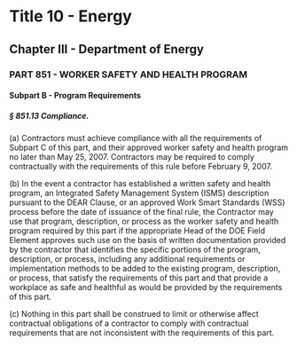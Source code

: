 
# Title 10 - Energy
## Chapter III - Department of Energy
### PART 851 - WORKER SAFETY AND HEALTH PROGRAM
#### Subpart B - Program Requirements
##### § 851.13 Compliance.

(a) Contractors must achieve compliance with all the requirements of Subpart C of this part, and their approved worker safety and health program no later than May 25, 2007. Contractors may be required to comply contractually with the requirements of this rule before February 9, 2007.

(b) In the event a contractor has established a written safety and health program, an Integrated Safety Management System (ISMS) description pursuant to the DEAR Clause, or an approved Work Smart Standards (WSS) process before the date of issuance of the final rule, the Contractor may use that program, description, or process as the worker safety and health program required by this part if the appropriate Head of the DOE Field Element approves such use on the basis of written documentation provided by the contractor that identifies the specific portions of the program, description, or process, including any additional requirements or implementation methods to be added to the existing program, description, or process, that satisfy the requirements of this part and that provide a workplace as safe and healthful as would be provided by the requirements of this part.

(c) Nothing in this part shall be construed to limit or otherwise affect contractual obligations of a contractor to comply with contractual requirements that are not inconsistent with the requirements of this part.
